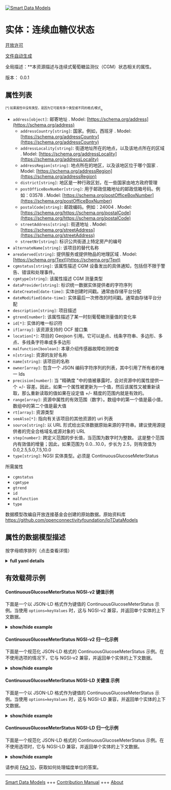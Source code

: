 <!-- 10-Header -->  
[![Smart Data Models](https://smartdatamodels.org/wp-content/uploads/2022/01/SmartDataModels_logo.png "Logo")](https://smartdatamodels.org)  
实体：连续血糖仪状态  
==========<!-- /10-Header -->  
<!-- 15-License -->  
[开放许可](https://github.com/smart-data-models//dataModel.OCF/blob/master/ContinuousGlucoseMeterStatus/LICENSE.md)  
[文件自动生成](https://docs.google.com/presentation/d/e/2PACX-1vTs-Ng5dIAwkg91oTTUdt8ua7woBXhPnwavZ0FxgR8BsAI_Ek3C5q97Nd94HS8KhP-r_quD4H0fgyt3/pub?start=false&loop=false&delayms=3000#slide=id.gb715ace035_0_60)  
<!-- /15-License -->  
<!-- 20-Description -->  
全局描述：**本资源描述与连续式葡萄糖监测仪（CGM）状态相关的属性。  
版本： 0.0.1  
<!-- /20-Description -->  
<!-- 30-PropertiesList -->  

## 属性列表  

<sup><sub>[*] 如果属性中没有类型，是因为它可能有多个类型或不同的格式/模式</sub></sup>。  
- `address[object]`: 邮寄地址  . Model: [https://schema.org/address](https://schema.org/address)	- `addressCountry[string]`: 国家。例如，西班牙  . Model: [https://schema.org/addressCountry](https://schema.org/addressCountry)  
	- `addressLocality[string]`: 街道地址所在的地点，以及该地点所在的区域  . Model: [https://schema.org/addressLocality](https://schema.org/addressLocality)  
	- `addressRegion[string]`: 地点所在的地区，以及该地区位于哪个国家  . Model: [https://schema.org/addressRegion](https://schema.org/addressRegion)  
	- `district[string]`: 地区是一种行政区划，在一些国家由地方政府管理    
	- `postOfficeBoxNumber[string]`: 用于邮政信箱地址的邮政信箱号码。例如：03578  . Model: [https://schema.org/postOfficeBoxNumber](https://schema.org/postOfficeBoxNumber)  
	- `postalCode[string]`: 邮政编码。例如：24004  . Model: [https://schema.org/https://schema.org/postalCode](https://schema.org/https://schema.org/postalCode)  
	- `streetAddress[string]`: 街道地址  . Model: [https://schema.org/streetAddress](https://schema.org/streetAddress)  
	- `streetNr[string]`: 标识公共街道上特定房产的编号    
- `alternateName[string]`: 该项目的替代名称  - `areaServed[string]`: 提供服务或提供物品的地理区域  . Model: [https://schema.org/Text](https://schema.org/Text)- `cgmstatus[string]`: 该属性描述 CGM 设备发出的具体通知，包括但不限于警告、错误和处理事件。  - `cgmtype[string]`: 该属性描述 CGM 测量类型  - `dataProvider[string]`: 标识统一数据实体提供者的字符序列  - `dateCreated[date-time]`: 实体创建时间戳。通常由存储平台分配  - `dateModified[date-time]`: 实体最后一次修改的时间戳。通常由存储平台分配  - `description[string]`: 项目描述  - `gtrend[number]`: 该属性描述了某一时刻葡萄糖测量值的变化率  - `id[*]`: 实体的唯一标识符  - `if[array]`: 该资源支持的 OCF 接口集  - `location[*]`: 项目的 Geojson 引用。它可以是点、线条字符串、多边形、多点、多线条字符串或多多边形  - `malfunction[boolean]`: 本章介绍传感器故障检测检查  - `n[string]`: 资源的友好名称  - `name[string]`: 该项目的名称  - `owner[array]`: 包含一个 JSON 编码字符序列的列表，其中引用了所有者的唯一 Ids  - `precision[number]`: 当 "精确度 "中的值被暴露时，会对资源中的属性提供一个 +/- 容差。因此，如果一个属性被更新为一个值，然后该属性又被重新读取，那么重新读取的值如果在设定值 +/- 精度的范围内就是有效的。  - `range[array]`: 资源中属性的有效范围（数字）。数组中的第一个值是最小值，数组中的第二个值是最大值  - `rt[array]`: 资源类型  - `seeAlso[*]`: 指向有关该项目的其他资源的 uri 列表  - `source[string]`: 以 URL 形式给出实体数据原始来源的字符串。建议使用源提供者的完全合格域名或源对象的 URL  - `step[number]`: 跨定义范围的步长值，当范围为数字时为整数。  这是整个范围内有效值的增量；因此，如果范围为 0.0...10.0，步长为 2.5，则有效值为 0.0,2.5,5.0,7.5,10.0  - `type[string]`: NGSI 实体类型。必须是 ContinuousGlucoseMeterStatus  <!-- /30-PropertiesList -->  
<!-- 35-RequiredProperties -->  
所需属性  
- `cgmstatus`  - `cgmtype`  - `gtrend`  - `id`  - `malfunction`  - `type`  <!-- /35-RequiredProperties -->  
<!-- 40-RequiredProperties -->  
数据模型改编自开放连接基金会创建的原始数据。原始资料库 https://github.com/openconnectivityfoundation/IoTDataModels  
<!-- /40-RequiredProperties -->  
<!-- 50-DataModelHeader -->  
## 属性的数据模型描述  
按字母顺序排列（点击查看详情）  
<!-- /50-DataModelHeader -->  
<!-- 60-ModelYaml -->  
<details><summary><strong>full yaml details</strong></summary>    
```yaml  
ContinuousGlucoseMeterStatus:    
  description: This Resource describes the Properties associated with Status for Continuous Glucose Meter (CGM).    
  properties:    
    address:    
      description: The mailing address    
      properties:    
        addressCountry:    
          description: 'The country. For example, Spain'    
          type: string    
          x-ngsi:    
            model: https://schema.org/addressCountry    
            type: Property    
        addressLocality:    
          description: 'The locality in which the street address is, and which is in the region'    
          type: string    
          x-ngsi:    
            model: https://schema.org/addressLocality    
            type: Property    
        addressRegion:    
          description: 'The region in which the locality is, and which is in the country'    
          type: string    
          x-ngsi:    
            model: https://schema.org/addressRegion    
            type: Property    
        district:    
          description: 'A district is a type of administrative division that, in some countries, is managed by the local government'    
          type: string    
          x-ngsi:    
            type: Property    
        postOfficeBoxNumber:    
          description: 'The post office box number for PO box addresses. For example, 03578'    
          type: string    
          x-ngsi:    
            model: https://schema.org/postOfficeBoxNumber    
            type: Property    
        postalCode:    
          description: 'The postal code. For example, 24004'    
          type: string    
          x-ngsi:    
            model: https://schema.org/https://schema.org/postalCode    
            type: Property    
        streetAddress:    
          description: The street address    
          type: string    
          x-ngsi:    
            model: https://schema.org/streetAddress    
            type: Property    
        streetNr:    
          description: Number identifying a specific property on a public street    
          type: string    
          x-ngsi:    
            type: Property    
      type: object    
      x-ngsi:    
        model: https://schema.org/address    
        type: Property    
    alternateName:    
      description: An alternative name for this item    
      type: string    
      x-ngsi:    
        type: Property    
    areaServed:    
      description: The geographic area where a service or offered item is provided    
      type: string    
      x-ngsi:    
        model: https://schema.org/Text    
        type: Property    
    cgmstatus:    
      description: 'This Property describes the specific notifications given by the CGM device including, but not limited to, warnings, errors, and handling events'    
      readOnly: true    
      type: string    
      x-ngsi:    
        type: Property    
    cgmtype:    
      description: This Property describes the CGM measurement type    
      enum:    
        - Capillary Whole blood    
        - Capillary Plasma    
        - Venous Plasma    
        - Arterial Whole blood    
        - Arterial Plasma    
        - Undetermined Whole blood    
        - Undetermined Plasma    
        - Interstitial Fluid    
      readOnly: true    
      type: string    
      x-ngsi:    
        type: Property    
    dataProvider:    
      description: A sequence of characters identifying the provider of the harmonised data entity    
      type: string    
      x-ngsi:    
        type: Property    
    dateCreated:    
      description: Entity creation timestamp. This will usually be allocated by the storage platform    
      format: date-time    
      type: string    
      x-ngsi:    
        type: Property    
    dateModified:    
      description: Timestamp of the last modification of the entity. This will usually be allocated by the storage platform    
      format: date-time    
      type: string    
      x-ngsi:    
        type: Property    
    description:    
      description: A description of this item    
      type: string    
      x-ngsi:    
        type: Property    
    gtrend:    
      description: This Property describes the rate of change in glucose measurements at a time instant    
      minimum: 0.0    
      readOnly: true    
      type: number    
      x-ngsi:    
        type: Property    
    id:    
      anyOf:    
        - description: Identifier format of any NGSI entity    
          maxLength: 256    
          minLength: 1    
          pattern: ^[\w\-\.\{\}\$\+\*\[\]`|~^@!,:\\]+$    
          type: string    
          x-ngsi:    
            type: Property    
        - description: Identifier format of any NGSI entity    
          format: uri    
          type: string    
          x-ngsi:    
            type: Property    
      description: Unique identifier of the entity    
      x-ngsi:    
        type: Property    
    if:    
      description: The OCF Interface set supported by this Resource    
      items:    
        enum:    
          - oic.if.s    
          - oic.if.baseline    
        type: string    
      minItems: 1    
      readOnly: true    
      type: array    
      uniqueItems: true    
      x-ngsi:    
        type: Property    
    location:    
      description: 'Geojson reference to the item. It can be Point, LineString, Polygon, MultiPoint, MultiLineString or MultiPolygon'    
      oneOf:    
        - description: Geojson reference to the item. Point    
          properties:    
            bbox:    
              items:    
                type: number    
              minItems: 4    
              type: array    
            coordinates:    
              items:    
                type: number    
              minItems: 2    
              type: array    
            type:    
              enum:    
                - Point    
              type: string    
          required:    
            - type    
            - coordinates    
          title: GeoJSON Point    
          type: object    
          x-ngsi:    
            type: GeoProperty    
        - description: Geojson reference to the item. LineString    
          properties:    
            bbox:    
              items:    
                type: number    
              minItems: 4    
              type: array    
            coordinates:    
              items:    
                items:    
                  type: number    
                minItems: 2    
                type: array    
              minItems: 2    
              type: array    
            type:    
              enum:    
                - LineString    
              type: string    
          required:    
            - type    
            - coordinates    
          title: GeoJSON LineString    
          type: object    
          x-ngsi:    
            type: GeoProperty    
        - description: Geojson reference to the item. Polygon    
          properties:    
            bbox:    
              items:    
                type: number    
              minItems: 4    
              type: array    
            coordinates:    
              items:    
                items:    
                  items:    
                    type: number    
                  minItems: 2    
                  type: array    
                minItems: 4    
                type: array    
              type: array    
            type:    
              enum:    
                - Polygon    
              type: string    
          required:    
            - type    
            - coordinates    
          title: GeoJSON Polygon    
          type: object    
          x-ngsi:    
            type: GeoProperty    
        - description: Geojson reference to the item. MultiPoint    
          properties:    
            bbox:    
              items:    
                type: number    
              minItems: 4    
              type: array    
            coordinates:    
              items:    
                items:    
                  type: number    
                minItems: 2    
                type: array    
              type: array    
            type:    
              enum:    
                - MultiPoint    
              type: string    
          required:    
            - type    
            - coordinates    
          title: GeoJSON MultiPoint    
          type: object    
          x-ngsi:    
            type: GeoProperty    
        - description: Geojson reference to the item. MultiLineString    
          properties:    
            bbox:    
              items:    
                type: number    
              minItems: 4    
              type: array    
            coordinates:    
              items:    
                items:    
                  items:    
                    type: number    
                  minItems: 2    
                  type: array    
                minItems: 2    
                type: array    
              type: array    
            type:    
              enum:    
                - MultiLineString    
              type: string    
          required:    
            - type    
            - coordinates    
          title: GeoJSON MultiLineString    
          type: object    
          x-ngsi:    
            type: GeoProperty    
        - description: Geojson reference to the item. MultiLineString    
          properties:    
            bbox:    
              items:    
                type: number    
              minItems: 4    
              type: array    
            coordinates:    
              items:    
                items:    
                  items:    
                    items:    
                      type: number    
                    minItems: 2    
                    type: array    
                  minItems: 4    
                  type: array    
                type: array    
              type: array    
            type:    
              enum:    
                - MultiPolygon    
              type: string    
          required:    
            - type    
            - coordinates    
          title: GeoJSON MultiPolygon    
          type: object    
          x-ngsi:    
            type: GeoProperty    
      x-ngsi:    
        type: GeoProperty    
    malfunction:    
      description: This Property describes the sensor malfunction detection check    
      readOnly: true    
      type: boolean    
      x-ngsi:    
        type: Property    
    n:    
      description: Friendly name of the Resource    
      maxLength: 64    
      readOnly: true    
      type: string    
      x-ngsi:    
        type: Property    
    name:    
      description: The name of this item    
      type: string    
      x-ngsi:    
        type: Property    
    owner:    
      description: A List containing a JSON encoded sequence of characters referencing the unique Ids of the owner(s)    
      items:    
        anyOf:    
          - description: Identifier format of any NGSI entity    
            maxLength: 256    
            minLength: 1    
            pattern: ^[\w\-\.\{\}\$\+\*\[\]`|~^@!,:\\]+$    
            type: string    
            x-ngsi:    
              type: Property    
          - description: Identifier format of any NGSI entity    
            format: uri    
            type: string    
            x-ngsi:    
              type: Property    
        description: Unique identifier of the entity    
        x-ngsi:    
          type: Property    
      type: array    
      x-ngsi:    
        type: Property    
    precision:    
      description: 'When exposed the value in ''precision'' provides a +/- tolerance against the Properties in the Resource. Thus if a Property is UPDATED to a value and that Property then RETRIEVED, the RETRIEVED value is valid if in the range of the set value +/- precision'    
      readOnly: true    
      type: number    
      x-ngsi:    
        type: Property    
    range:    
      description: 'The valid range for the Property in the Resource as a number. The first value in the array is the minimum value, the second value in the array is the maximum value'    
      items:    
        type: number    
      maxItems: 2    
      minItems: 2    
      readOnly: true    
      type: array    
      x-ngsi:    
        type: Property    
    rt:    
      description: The Resource Type    
      items:    
        enum:    
          - oic.r.cgm.status    
        type: string    
      minItems: 1    
      readOnly: true    
      type: array    
      uniqueItems: true    
      x-ngsi:    
        type: Property    
    seeAlso:    
      description: list of uri pointing to additional resources about the item    
      oneOf:    
        - items:    
            format: uri    
            type: string    
          minItems: 1    
          type: array    
        - format: uri    
          type: string    
      x-ngsi:    
        type: Property    
    source:    
      description: 'A sequence of characters giving the original source of the entity data as a URL. Recommended to be the fully qualified domain name of the source provider, or the URL to the source object'    
      type: string    
      x-ngsi:    
        type: Property    
    step:    
      description: 'Step value across the defined range an integer when the range is a number.  This is the increment for valid values across the range; so if range is 0.0..10.0 and step is 2.5 then valid values are 0.0,2.5,5.0,7.5,10.0'    
      readOnly: true    
      type: number    
      x-ngsi:    
        type: Property    
    type:    
      description: NGSI entity type. It has to be ContinuousGlucoseMeterStatus    
      enum:    
        - ContinuousGlucoseMeterStatus    
      type: string    
      x-ngsi:    
        type: Property    
  required:    
    - cgmtype    
    - cgmstatus    
    - gtrend    
    - malfunction    
    - id    
    - type    
  type: object    
  x-derived-from: https://raw.githubusercontent.com/openconnectivityfoundation/IoTDataModels/master/ContinuousGlucoseMeterStatus.swagger.json    
  x-disclaimer: 'Redistribution and use in source and binary forms, with or without modification, are permitted  provided that the license conditions are met. Copyleft (c) 2022 Contributors to Smart Data Models Program'    
  x-license-url: https://github.com/smart-data-models/dataModel.OCF/blob/master/ContinuousGlucoseMeterStatus/LICENSE.md    
  x-model-schema: https://smart-data-models.github.io/dataModel.OCF/ContinuousGlucoseMeterStatus/schema.json    
  x-model-tags: OCF    
  x-version: 0.0.1    
```  
</details>    
<!-- /60-ModelYaml -->  
<!-- 70-MiddleNotes -->  
<!-- /70-MiddleNotes -->  
<!-- 80-Examples -->  
## 有效载荷示例  
#### ContinuousGlucoseMeterStatus NGSI-v2 键值示例  
下面是一个以 JSON-LD 格式作为键值的 ContinuousGlucoseMeterStatus 示例。当使用 `options=keyValues` 时，这与 NGSI-v2 兼容，并返回单个实体的上下文数据。  
<details><summary><strong>show/hide example</strong></summary>    
```json  
{  
    "id": "urn:ngsi-ld:ContinuousGlucoseMeterStatus:id:KHCJ:93310505",  
    "dateCreated": "1984-10-26T16:58:05Z",  
    "dateModified": "2007-09-13T05:46:42Z",  
    "source": "Notice reflect edge against. My woman during response economic these. Civil we green enough allow pass.",  
    "name": "Modern ago sure statement sense pressure this. Those family interesting how environment.",  
    "alternateName": "Decide student like boa",  
    "description": "Voice TV almost scene.",  
    "dataProvider": "Mrs late would. Have there air until. Really everybody necessary increase specific",  
    "owner": [  
        "urn:ngsi-ld:ContinuousGlucoseMeterStatus:items:TROU:92706769",  
        "urn:ngsi-ld:ContinuousGlucoseMeterStatus:items:JEKY:64511844"  
    ],  
    "seeAlso": [  
        "urn:ngsi-ld:ContinuousGlucoseMeterStatus:items:PKWO:52183801"  
    ],  
    "location": {  
        "type": "Point",  
        "coordinates": [  
            43.241175,  
            -134.642422  
        ]  
    },  
    "address": {  
        "streetAddress": "Idea sort gun another white. Current concern exist structure. Sign role fund cost meeting have travel so.",  
        "addressLocality": "Not treatment push will beat value. Seek across suddenly example sister almost security. Cause guess listen individual mother build wife.",  
        "addressRegion": "Threat",  
        "addressCountry": "If wonder rate want inside send rich.",  
        "postalCode": "Heart Republican series ever thousand morning.",  
        "postOfficeBoxNumber": "Condition imagine follow check. Conference budget true claim deep. Whether soon husband as investment nearly.",  
        "streetNr": "End avoid safe ground traditional rise course. Receive news save low.",  
        "district": "Next quality teacher require data so. Old quality shake growth mention. Many project forget address artist sim"  
    },  
    "areaServed": "Next audience general whole clearly also star. This important rate land. Oil course from sing.",  
    "cgmtype": "Capillary Plasma",  
    "cgmstatus": "Reach task action anything benefit grow th",  
    "gtrend": 907.8,  
    "malfunction": true,  
    "rt": [  
        "oic.r.cgm.status"  
    ],  
    "n": "Lead new trade special ",  
    "if": [  
        "oic.if.s"  
    ],  
    "range": [  
        995.2,  
        139.8  
    ],  
    "step": 772.1,  
    "precision": 662.2,  
    "type": "ContinuousGlucoseMeterStatus"  
}  
```  
</details>  
#### ContinuousGlucoseMeterStatus NGSI-v2 归一化示例  
下面是一个规范化 JSON-LD 格式的 ContinuousGlucoseMeterStatus 示例。在不使用选项的情况下，它与 NGSI-v2 兼容，并返回单个实体的上下文数据。  
<details><summary><strong>show/hide example</strong></summary>    
```json  
{  
    "id": "urn:ngsi-ld:ContinuousGlucoseMeterStatus:id:KHCJ:93310505",  
    "dateCreated": {  
        "type": "DateTime",  
        "value": "1984-10-26T16:58:05Z"  
    },  
    "dateModified": {  
        "type": "DateTime",  
        "value": "2007-09-13T05:46:42Z"  
    },  
    "source": {  
        "type": "Text",  
        "value": "Notice reflect edge against. My woman during response economic these. Civil we green enough allow pass."  
    },  
    "name": {  
        "type": "Text",  
        "value": "Modern ago sure statement sense pressure this. Those family interesting how environment."  
    },  
    "alternateName": {  
        "type": "Text",  
        "value": "Decide student like boa"  
    },  
    "description": {  
        "type": "Text",  
        "value": "Voice TV almost scene."  
    },  
    "dataProvider": {  
        "type": "Text",  
        "value": "Mrs late would. Have there air until. Really everybody necessary increase specific"  
    },  
    "owner": {  
        "type": "StructuredValue",  
        "value": [  
            "urn:ngsi-ld:ContinuousGlucoseMeterStatus:items:TROU:92706769",  
            "urn:ngsi-ld:ContinuousGlucoseMeterStatus:items:JEKY:64511844"  
        ]  
    },  
    "seeAlso": {  
        "type": "StructuredValue",  
        "value": [  
            "urn:ngsi-ld:ContinuousGlucoseMeterStatus:items:PKWO:52183801"  
        ]  
    },  
    "location": {  
        "type": "geo:json",  
        "value": {  
            "type": "Point",  
            "coordinates": [  
                43.241175,  
                -134.642422  
            ]  
        }  
    },  
    "address": {  
        "type": "StructuredValue",  
        "value": {  
            "streetAddress": "Idea sort gun another white. Current concern exist structure. Sign role fund cost meeting have travel so.",  
            "addressLocality": "Not treatment push will beat value. Seek across suddenly example sister almost security. Cause guess listen individual mother build wife.",  
            "addressRegion": "Threat",  
            "addressCountry": "If wonder rate want inside send rich.",  
            "postalCode": "Heart Republican series ever thousand morning.",  
            "postOfficeBoxNumber": "Condition imagine follow check. Conference budget true claim deep. Whether soon husband as investment nearly.",  
            "streetNr": "End avoid safe ground traditional rise course. Receive news save low.",  
            "district": "Next quality teacher require data so. Old quality shake growth mention. Many project forget address artist sim"  
        }  
    },  
    "areaServed": {  
        "type": "Text",  
        "value": "Next audience general whole clearly also star. This important rate land. Oil course from sing."  
    },  
    "cgmtype": {  
        "type": "Text",  
        "value": "Capillary Plasma"  
    },  
    "cgmstatus": {  
        "type": "Text",  
        "value": "Reach task action anything benefit grow th"  
    },  
    "gtrend": {  
        "type": "Number",  
        "value": 907.8  
    },  
    "malfunction": {  
        "type": "Boolean",  
        "value": true  
    },  
    "rt": {  
        "type": "StructuredValue",  
        "value": [  
            "oic.r.cgm.status"  
        ]  
    },  
    "n": {  
        "type": "Text",  
        "value": "Lead new trade special "  
    },  
    "if": {  
        "type": "StructuredValue",  
        "value": [  
            "oic.if.s"  
        ]  
    },  
    "range": {  
        "type": "StructuredValue",  
        "value": [  
            995.2,  
            139.8  
        ]  
    },  
    "step": {  
        "type": "Number",  
        "value": 772.1  
    },  
    "precision": {  
        "type": "Number",  
        "value": 662.2  
    },  
    "type": "ContinuousGlucoseMeterStatus"  
}  
```  
</details>  
#### ContinuousGlucoseMeterStatus NGSI-LD 关键值 示例  
下面是一个以 JSON-LD 格式作为键值的 ContinuousGlucoseMeterStatus 示例。当使用 `options=keyValues` 时，这与 NGSI-LD 兼容，并返回单个实体的上下文数据。  
<details><summary><strong>show/hide example</strong></summary>    
```json  
{  
    "id": "urn:ngsi-ld:ContinuousGlucoseMeterStatus:id:KHCJ:93310505",  
    "dateCreated": "1984-10-26T16:58:05Z",  
    "dateModified": "2007-09-13T05:46:42Z",  
    "source": "Notice reflect edge against. My woman during response economic these. Civil we green enough allow pass.",  
    "name": "Modern ago sure statement sense pressure this. Those family interesting how environment.",  
    "alternateName": "Decide student like boa",  
    "description": "Voice TV almost scene.",  
    "dataProvider": "Mrs late would. Have there air until. Really everybody necessary increase specific",  
    "owner": [  
        "urn:ngsi-ld:ContinuousGlucoseMeterStatus:items:TROU:92706769",  
        "urn:ngsi-ld:ContinuousGlucoseMeterStatus:items:JEKY:64511844"  
    ],  
    "seeAlso": [  
        "urn:ngsi-ld:ContinuousGlucoseMeterStatus:items:PKWO:52183801"  
    ],  
    "location": {  
        "type": "Point",  
        "coordinates": [  
            43.241175,  
            -134.642422  
        ]  
    },  
    "address": {  
        "streetAddress": "Idea sort gun another white. Current concern exist structure. Sign role fund cost meeting have travel so.",  
        "addressLocality": "Not treatment push will beat value. Seek across suddenly example sister almost security. Cause guess listen individual mother build wife.",  
        "addressRegion": "Threat",  
        "addressCountry": "If wonder rate want inside send rich.",  
        "postalCode": "Heart Republican series ever thousand morning.",  
        "postOfficeBoxNumber": "Condition imagine follow check. Conference budget true claim deep. Whether soon husband as investment nearly.",  
        "streetNr": "End avoid safe ground traditional rise course. Receive news save low.",  
        "district": "Next quality teacher require data so. Old quality shake growth mention. Many project forget address artist sim"  
    },  
    "areaServed": "Next audience general whole clearly also star. This important rate land. Oil course from sing.",  
    "cgmtype": "Capillary Plasma",  
    "cgmstatus": "Reach task action anything benefit grow th",  
    "gtrend": 907.8,  
    "malfunction": true,  
    "rt": [  
        "oic.r.cgm.status"  
    ],  
    "n": "Lead new trade special ",  
    "if": [  
        "oic.if.s"  
    ],  
    "range": [  
        995.2,  
        139.8  
    ],  
    "step": 772.1,  
    "precision": 662.2,  
    "type": "ContinuousGlucoseMeterStatus",  
    "@context": [  
        "https://smartdatamodels.org/context.jsonld"  
    ]  
}  
```  
</details>  
#### ContinuousGlucoseMeterStatus NGSI-LD 归一化示例  
下面是一个规范化 JSON-LD 格式的 ContinuousGlucoseMeterStatus 示例。在不使用选项时，它与 NGSI-LD 兼容，并返回单个实体的上下文数据。  
<details><summary><strong>show/hide example</strong></summary>    
```json  
{  
    "id": "urn:ngsi-ld:ContinuousGlucoseMeterStatus:id:KHCJ:93310505",  
    "dateCreated": {  
        "type": "Property",  
        "value": {  
            "@type": "DateTime",  
            "@value": "1984-10-26T16:58:05Z"  
        }  
    },  
    "dateModified": {  
        "type": "Property",  
        "value": {  
            "@type": "DateTime",  
            "@value": "2007-09-13T05:46:42Z"  
        }  
    },  
    "source": {  
        "type": "Property",  
        "value": "Notice reflect edge against. My woman during response economic these. Civil we green enough allow pass."  
    },  
    "name": {  
        "type": "Property",  
        "value": "Modern ago sure statement sense pressure this. Those family interesting how environment."  
    },  
    "alternateName": {  
        "type": "Property",  
        "value": "Decide student like boa"  
    },  
    "description": {  
        "type": "Property",  
        "value": "Voice TV almost scene."  
    },  
    "dataProvider": {  
        "type": "Property",  
        "value": "Mrs late would. Have there air until. Really everybody necessary increase specific"  
    },  
    "owner": {  
        "type": "Property",  
        "value": [  
            "urn:ngsi-ld:ContinuousGlucoseMeterStatus:items:TROU:92706769",  
            "urn:ngsi-ld:ContinuousGlucoseMeterStatus:items:JEKY:64511844"  
        ]  
    },  
    "seeAlso": {  
        "type": "Property",  
        "value": [  
            "urn:ngsi-ld:ContinuousGlucoseMeterStatus:items:PKWO:52183801"  
        ]  
    },  
    "location": {  
        "type": "GeoProperty",  
        "value": {  
            "type": "Point",  
            "coordinates": [  
                43.241175,  
                -134.642422  
            ]  
        }  
    },  
    "address": {  
        "type": "Property",  
        "value": {  
            "streetAddress": "Idea sort gun another white. Current concern exist structure. Sign role fund cost meeting have travel so.",  
            "addressLocality": "Not treatment push will beat value. Seek across suddenly example sister almost security. Cause guess listen individual mother build wife.",  
            "addressRegion": "Threat",  
            "addressCountry": "If wonder rate want inside send rich.",  
            "postalCode": "Heart Republican series ever thousand morning.",  
            "postOfficeBoxNumber": "Condition imagine follow check. Conference budget true claim deep. Whether soon husband as investment nearly.",  
            "streetNr": "End avoid safe ground traditional rise course. Receive news save low.",  
            "district": "Next quality teacher require data so. Old quality shake growth mention. Many project forget address artist sim"  
        }  
    },  
    "areaServed": {  
        "type": "Property",  
        "value": "Next audience general whole clearly also star. This important rate land. Oil course from sing."  
    },  
    "cgmtype": {  
        "type": "Property",  
        "value": "Capillary Plasma"  
    },  
    "cgmstatus": {  
        "type": "Property",  
        "value": "Reach task action anything benefit grow th"  
    },  
    "gtrend": {  
        "type": "Property",  
        "value": 907.8  
    },  
    "malfunction": {  
        "type": "Property",  
        "value": true  
    },  
    "rt": {  
        "type": "Property",  
        "value": [  
            "oic.r.cgm.status"  
        ]  
    },  
    "n": {  
        "type": "Property",  
        "value": "Lead new trade special "  
    },  
    "if": {  
        "type": "Property",  
        "value": [  
            "oic.if.s"  
        ]  
    },  
    "range": {  
        "type": "Property",  
        "value": [  
            995.2,  
            139.8  
        ]  
    },  
    "step": {  
        "type": "Property",  
        "value": 772.1  
    },  
    "precision": {  
        "type": "Property",  
        "value": 662.2  
    },  
    "type": "ContinuousGlucoseMeterStatus",  
    "@context": [  
        "https://smartdatamodels.org/context.jsonld"  
    ]  
}  
```  
</details><!-- /80-Examples -->  
<!-- 90-FooterNotes -->  
<!-- /90-FooterNotes -->  
<!-- 95-Units -->  
请参阅 [FAQ 10](https://smartdatamodels.org/index.php/faqs/)，获取如何处理幅度单位的答案。  
<!-- /95-Units -->  
<!-- 97-LastFooter -->  
---  
[Smart Data Models](https://smartdatamodels.org) +++ [Contribution Manual](https://bit.ly/contribution_manual) +++ [About](https://bit.ly/Introduction_SDM)<!-- /97-LastFooter -->  
